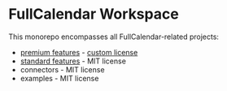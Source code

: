 # FullCalendar Workspace

This monorepo encompasses all FullCalendar-related projects:

- [premium features](premium) - [custom license](premium/LICENSE.md)
- [standard features](https://github.com/fullcalendar/fullcalendar/tree/main) - MIT license
- connectors - MIT license
- examples - MIT license
